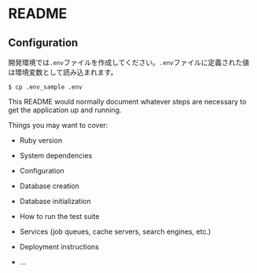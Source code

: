 # README

## Configuration
開発環境では`.env`ファイルを作成してください。`.env`ファイルに定義された値は環境変数として読み込まれます。

```
$ cp .env_sample .env
```

This README would normally document whatever steps are necessary to get the
application up and running.

Things you may want to cover:

* Ruby version

* System dependencies

* Configuration

* Database creation

* Database initialization

* How to run the test suite

* Services (job queues, cache servers, search engines, etc.)

* Deployment instructions

* ...
